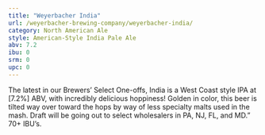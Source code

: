 ```yaml
---
title: "Weyerbacher India"
url: /weyerbacher-brewing-company/weyerbacher-india/
category: North American Ale
style: American-Style India Pale Ale
abv: 7.2
ibu: 0
srm: 0
upc: 0
---
```

The latest in our Brewers’ Select One-offs, India is a West Coast style IPA at [7.2%] ABV, with incredibly delicious hoppiness! Golden in color, this beer is tilted way over toward the hops by way of less specialty malts used in the mash. Draft will be going out to select wholesalers in PA, NJ, FL, and MD.” 70+ IBU’s.
